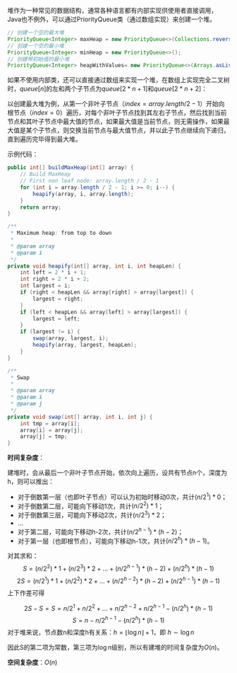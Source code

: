 
堆作为一种常见的数据结构，通常各种语言都有内部实现供使用者直接调用，Java也不例外，可以通过PriorityQueue类（通过数组实现）来创建一个堆。

```java
// 创建一个空的最大堆
PriorityQueue<Integer> maxHeap = new PriorityQueue<>(Collections.reverseOrder());
// 创建一个空的最小堆
PriorityQueue<Integer> minHeap = new PriorityQueue<>();
// 创建带初始值的最小堆
PriorityQueue<Integer> heapWithValues= new PriorityQueue<>(Arrays.asList(3,1,2));
```

如果不使用内部类，还可以直接通过数组来实现一个堆，在数组上实现完全二叉树时，$queue[n]$的左和两个子节点为$queue[2*n+1]$和$queue[2*n+2]$：

以创建最大堆为例，从第一个非叶子节点（$index = array.length / 2 - 1$）开始向根节点（$index = 0$）遍历，对每个非叶子节点找到其左右子节点，然后找到当前节点和其叶子节点中最大值的节点，如果最大值是当前节点，则无需操作，如果最大值是某个子节点，则交换当前节点与最大值节点，并以此子节点继续向下递归，直到遍历完毕得到最大堆。

示例代码：

```java
public int[] buildMaxHeap(int[] array) {
    // Build MaxHeap
    // First non leaf node: array.length / 2 - 1
    for (int i = array.length / 2 - 1; i >= 0; i--) {
        heapify(array, i, array.length);
    }
    return array;
}

/**
 * Maximum heap: from top to down
 *
 * @param array
 * @param i
 */
private void heapify(int[] array, int i, int heapLen) {
    int left = 2 * i + 1;
    int right = 2 * i + 2;
    int largest = i;
    if (right < heapLen && array[right] > array[largest]) {
        largest = right;
    }
    if (left < heapLen && array[left] > array[largest]) {
        largest = left;
    }
    if (largest != i) {
        swap(array, largest, i);
        heapify(array, largest, heapLen);
    }
}

/**
 * Swap
 *
 * @param array
 * @param i
 * @param j
 */
private void swap(int[] array, int i, int j) {
    int tmp = array[i];
    array[i] = array[j];
    array[j] = tmp;
}
```

**时间复杂度**：

建堆时，会从最后一个非叶子节点开始，依次向上遍历，设共有节点n个，深度为h，则可以推出：
- 对于倒数第一层（也即叶子节点）可以认为初始时移动0次，共计$(n/2^1)*0$；
- 对于倒数第二层，可能向下移动1次，共计$(n/2^2)*1$；
- 对于倒数第三层，可能向下移动2次，共计$(n/2^3)*2$；
- ...
- 对于第二层，可能向下移动h-2次，共计$(n/2^{h-1} )*(h-2)$；
- 对于第一层（也即根节点），可能向下移动h-1次，共计$(n/2^{h} )*(h-1)$。

对其求和：
$$S=(n/2^2)*1+(n/2^3)*2+...+(n/2^{h-1} )*(h-2)+(n/2^{h} )*(h-1)$$
$$2S=(n/2^1)*1+(n/2^2)*2+...+(n/2^{h-2} )*(h-2)+(n/2^{h-1} )*(h-1)$$
上下作差可得

$$2S-S=S=n/2^1+n/2^2+...+n/2^{h-2}+n/2^{h-1}-(n/2^{h})*(h-1)$$
$$S=n-n/2^{h-1}-(n/2^{h})*(h-1)$$
对于堆来说，节点数n和深度h有关系：$h=\lfloor \log n \rfloor + 1$，即 $h \sim \log n$

因此S的第二项为常数，第三项为$\log n$级别，所以有建堆的时间复杂度为$O(n)$。

**空间复杂度**：$O(n)$
